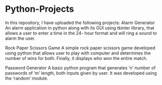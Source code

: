 # Python-Projects
In this repository, I have uploaded the following projects:
Alarm Generator
An alarm application in python along with its GUI
using tkinter library, that allows a user to enter a time in the 24-
hour format and will ring a sound to alarm the user.

Rock Paper Scissors Game
A simple rock paper scissors game developed using python that
allows user to play with computer and determines the number of
wins for both. Finally, it displays who won the entire match.

Password Generator
A basic python program that generates ‘n’ number of passwords of
‘m’ length, both inputs given by user. It was developed using the
‘random’ module.
